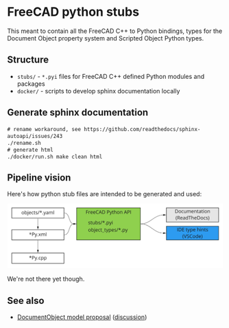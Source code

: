# FreeCAD python stubs

This meant to contain all the FreeCAD C++ to Python bindings, types for the Document Object property system and Scripted Object Python types.

## Structure

* `stubs/` - `*.pyi` files for FreeCAD C++ defined Python modules and packages
* `docker/` - scripts to develop sphinx documentation locally

## Generate sphinx documentation

    # rename workaround, see https://github.com/readthedocs/sphinx-autoapi/issues/243
    ./rename.sh
    # generate html
    ./docker/run.sh make clean html


## Pipeline vision

Here's how python stub files are intended to be generated and used:

![](generation.jpg)

We're not there yet though.


## See also

* [DocumentObject model proposal](https://github.com/FreeCAD/FreeCAD-Enhancement-Proposals/wiki/FEP03-DocumentObject-model) ([discussion](https://forum.freecadweb.org/viewtopic.php?f=10&t=49619))
